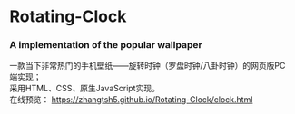 # Rotating-Clock
### A implementation of the popular  wallpaper
一款当下非常热门的手机壁纸——旋转时钟（罗盘时钟/八卦时钟）的网页版PC 端实现；<br>
采用HTML、CSS、原生JavaScript实现。<br/>
在线预览：
https://zhangtsh5.github.io/Rotating-Clock/clock.html


